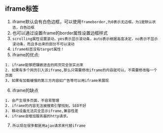 ## iframe标签
1. iframe默认会有白色边框，可以使用`frameborder,为0表示无边框，为1是默认状态，白色边框`
2. 也可以通过设置iframe的border属性设置边框样式
3. `scrolling属性设置滚动，yes表示显示滚动条，auto表示根据高度决定，no表示不显示滚动条，而且多出来的部分不可以滚动`
4. `iframe标签没有target属性！`
5. iframe的优点:
```
1. iframe能够把镶嵌进去的网页完全张实出来
2. 如果有多个网页引入该iframe,那么只需要修改iframe的内容就可以，不需要修改每一个页面
3. 如果有加载缓慢的第三方内容如广告等可以用iframe来展现
```
6. iframe的缺点
```
1. 会产生很多页面，不容易管理
2. iframe的内容无法被搜索引擎找到，SEO不好
3. 移动设备无法完全显示iframe,兼容性差
4. iframe会增加服务器的http请求。
```
7. `所以现在很多都是用ajax请求来代替iframe`
